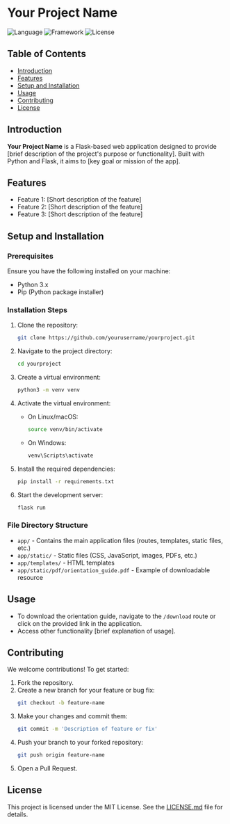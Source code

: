 # Your Project Name

![Language](https://img.shields.io/badge/Language-Python%20-blue)
![Framework](https://img.shields.io/badge/Framework-Flask-lightblue)
![License](https://img.shields.io/badge/License-MIT-green)

## Table of Contents
- [Introduction](#introduction)
- [Features](#features)
- [Setup and Installation](#setup-and-installation)
- [Usage](#usage)
- [Contributing](#contributing)
- [License](#license)

## Introduction

**Your Project Name** is a Flask-based web application designed to provide [brief description of the project's purpose or functionality]. Built with Python and Flask, it aims to [key goal or mission of the app].

## Features

- Feature 1: [Short description of the feature]
- Feature 2: [Short description of the feature]
- Feature 3: [Short description of the feature]

## Setup and Installation

### Prerequisites
Ensure you have the following installed on your machine:
- Python 3.x
- Pip (Python package installer)

### Installation Steps
1. Clone the repository:
    ```sh
    git clone https://github.com/yourusername/yourproject.git
    ```
2. Navigate to the project directory:
    ```sh
    cd yourproject
    ```
3. Create a virtual environment:
    ```sh
    python3 -m venv venv
    ```
4. Activate the virtual environment:
    - On Linux/macOS:
        ```sh
        source venv/bin/activate
        ```
    - On Windows:
        ```sh
        venv\Scripts\activate
        ```
5. Install the required dependencies:
    ```sh
    pip install -r requirements.txt
    ```

6. Start the development server:
    ```sh
    flask run
    ```

### File Directory Structure
- `app/` - Contains the main application files (routes, templates, static files, etc.)
- `app/static/` - Static files (CSS, JavaScript, images, PDFs, etc.)
- `app/templates/` - HTML templates
- `app/static/pdf/orientation_guide.pdf` - Example of downloadable resource

## Usage

- To download the orientation guide, navigate to the `/download` route or click on the provided link in the application.
- Access other functionality [brief explanation of usage].

## Contributing

We welcome contributions! To get started:

1. Fork the repository.
2. Create a new branch for your feature or bug fix:
    ```sh
    git checkout -b feature-name
    ```
3. Make your changes and commit them:
    ```sh
    git commit -m 'Description of feature or fix'
    ```
4. Push your branch to your forked repository:
    ```sh
    git push origin feature-name
    ```
5. Open a Pull Request.

## License

This project is licensed under the MIT License. See the [LICENSE.md](LICENSE.md) file for details.
